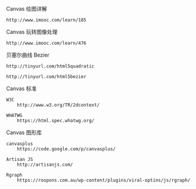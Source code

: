 
Canvas 绘图详解

	http://www.imooc.com/learn/185

Canvas 玩转图像处理

	http://www.imooc.com/learn/476

贝塞尔曲线  Bezier

	http://tinyurl.com/html5quadratic

	http://tinyurl.com/html5bezier


Canvas 标准

	W3C
		http://www.w3.org/TR/2dcontext/

	WHATWG
		https://html.spec.whatwg.org/

Canvas 图形库

	canvasplus
		https://code.google.com/p/canvasplus/

	Artisan JS
		http://artisanjs.com/

	Rgraph
		https://roopons.com.au/wp-content/plugins/viral-optins/js/rgraph/


